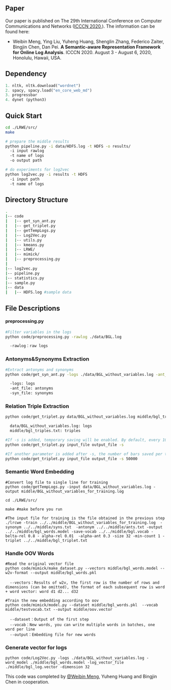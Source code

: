 ## Paper

Our paper is published on The 29th International Conference on Computer Communications and Networks 
([ICCCN 2020](http://www.icccn.org/icccn20/),). The information can be found here:

* Weibin Meng, Ying Liu, Yuheng Huang, Shenglin Zhang, Federico Zaiter, Bingjin Chen, Dan Pei. **A Semantic-aware Representation Framework for Online Log Analysis**.  ICCCN 2020. August 3 - August 6, 2020, Honolulu, Hawaii, USA.

## Dependency

```python
1. nltk, nltk.download("wordnet")
2. spacy, spacy.load("en_core_web_md")
3. progressbar
4. dynet (python3)
```

Quick Start
---

```bash
cd ./LRWE/src/ 
make 

# prepare the middle results 
python pipeline.py -i data/HDFS.log -t HDFS -o results/
  -i input rawlog
  -t name of logs
  -o output path

# do experiments for log2vec
python log2vec.py -i results -t HDFS
  -i input path
  -t name of logs
```

Directory Structure
---

```bash
.
|-- code
|   |-- get_syn_ant.py
|   |-- get_triplet.py
|   |-- getTempLogs.py
|   |-- Log2Vec.py
|   |-- utils.py
|   |-- kmeans.py
|   |-- LRWE/
|   |-- mimick/
|   |-- preprocessing.py
|
|-- log2vec.py
|-- pipeline.py
|-- statistics.py
|-- sample.py
|-- data
|   |-- HDFS.log #sample data

```

File Descriptions
---

#### preprocessing.py

```sh
#Filter variables in the logs
python code/preprocessing.py -rawlog ./data/BGL.log

  -rawlog：raw logs
```

### Antonyms&Synonyms Extraction
```sh
#Extract antonyms and synonyms 
python code/get_syn_ant.py -logs ./data/BGL_without_variables.log -ant_file ./middle/ants.txt -syn_file ./middle/syns.txt

  -logs: logs
  -ant_file: antonyms
  -syn_file: synonyms
```

### Relation Triple Extraction

```sh
python code/get_triplet.py data/BGL_without_variables.log middle/bgl_triplet.txt

  data/BGL_without_variables.log: logs
  middle/bgl_triples.txt: triples
```

```sh
#If -s is added, temporary saving will be enabled. By default, every 10000 pieces will be saved, named "temp\_" + output\_file
python code/get_triplet.py input_file output_file -s
```

```sh
#If another parameter is added after -s, the number of bars saved per time is modified
python code/get_triplet.py input_file output_file -s 50000 
```


### Semantic Word Embedding

```shell
#Convert log file to single line for training
python code/getTempLogs.py -input data/BGL_without_variables.log -output middle/BGL_without_variables_for_training.log
```

```shell
cd ./LRWE/src/ 

make #make before you run

#The input file for training is the file obtained in the previous step
./lrcwe -train ../../middle/BGL_without_variables_for_training.log  -synonym ../../middle/syns.txt  -antonym ../../middle/ants.txt -output ../../middle/bgl_words.model -save-vocab ../../middle/bgl.vocab -belta-rel 0.8 - alpha-rel 0.01  -alpha-ant 0.3 -size 32 -min-count 1 -triplet ../../middle/bgl_triplet.txt
```


### Handle OOV Words

```shell
#Read the original vector file
python code/mimick/make_dataset.py --vectors middle/bgl_words.model --w2v-format --output middle/bgl_words.pkl

  --vectors：Results of w2v, the first row is the number of rows and dimensions (can be omitted), the format of each subsequent row is word + word vector: word d1 d2... d32
```


```shell
#Train the new embedding according to oov
python code/mimick/model.py --dataset middle/bgl_words.pkl  --vocab middle/testvocab.txt --output middle/oov.vector

  --dataset：Output of the first step
  --vocab：New words, you can write multiple words in batches, one word per line
  --output：Embedding file for new words
```

### Generate vector for logs 
```shell
python code/Log2Vec.py -logs ./data/BGL_without_variables.log -word_model ./middle/bgl_words.model -log_vector_file ./middle/bgl_log.vector -dimension 32
```



This code was completed by [@Weibin Meng](https://github.com/WeibinMeng), Yuheng Huang and Bingjin Chen in cooperation.

